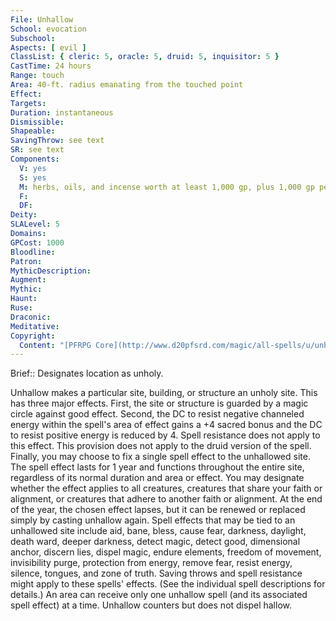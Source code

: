 ```yaml
---
File: Unhallow
School: evocation
Subschool: 
Aspects: [ evil ]
ClassList: { cleric: 5, oracle: 5, druid: 5, inquisitor: 5 }
CastTime: 24 hours
Range: touch
Area: 40-ft. radius emanating from the touched point
Effect: 
Targets: 
Duration: instantaneous
Dismissible: 
Shapeable: 
SavingThrow: see text
SR: see text
Components:
  V: yes
  S: yes
  M: herbs, oils, and incense worth at least 1,000 gp, plus 1,000 gp per level of the spell to be tied to the unhallowed area
  F: 
  DF: 
Deity: 
SLALevel: 5
Domains: 
GPCost: 1000
Bloodline: 
Patron: 
MythicDescription: 
Augment: 
Mythic: 
Haunt: 
Ruse: 
Draconic: 
Meditative: 
Copyright:
  Content: "[PFRPG Core](http://www.d20pfsrd.com/magic/all-spells/u/unhallow)"
---
```

Brief:: Designates location as unholy.

Unhallow makes a particular site, building, or structure an unholy site. This has three major effects.  First, the site or structure is guarded by a magic circle against good effect.  Second, the DC to resist negative channeled energy within the spell's area of effect gains a +4 sacred bonus and the DC to resist positive energy is reduced by 4. Spell resistance does not apply to this effect. This provision does not apply to the druid version of the spell.  Finally, you may choose to fix a single spell effect to the unhallowed site. The spell effect lasts for 1 year and functions throughout the entire site, regardless of its normal duration and area or effect. You may designate whether the effect applies to all creatures, creatures that share your faith or alignment, or creatures that adhere to another faith or alignment. At the end of the year, the chosen effect lapses, but it can be renewed or replaced simply by casting unhallow again.  Spell effects that may be tied to an unhallowed site include aid, bane, bless, cause fear, darkness, daylight, death ward, deeper darkness, detect magic, detect good, dimensional anchor, discern lies, dispel magic, endure elements, freedom of movement, invisibility purge, protection from energy, remove fear, resist energy, silence, tongues, and zone of truth.  Saving throws and spell resistance might apply to these spells' effects. (See the individual spell descriptions for details.) An area can receive only one unhallow spell (and its associated spell effect) at a time.  Unhallow counters but does not dispel hallow.
